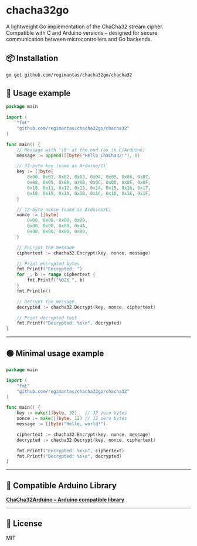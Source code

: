 # chacha32go

A lightweight Go implementation of the ChaCha32 stream cipher.  
Compatible with C and Arduino versions – designed for secure communication between microcontrollers and Go backends.

## 📦 Installation

```bash
go get github.com/regimantas/chacha32go/chacha32
```

## 🔐 Usage example

```go
package main

import (
    "fmt"
    "github.com/regimantas/chacha32go/chacha32"
)

func main() {
    // Message with '\0' at the end (as in C/Arduino)
    message := append([]byte("Hello ChaCha32!"), 0)

    // 32-byte key (same as Arduino/C)
    key := []byte{
        0x00, 0x01, 0x02, 0x03, 0x04, 0x05, 0x06, 0x07,
        0x08, 0x09, 0x0A, 0x0B, 0x0C, 0x0D, 0x0E, 0x0F,
        0x10, 0x11, 0x12, 0x13, 0x14, 0x15, 0x16, 0x17,
        0x18, 0x19, 0x1A, 0x1B, 0x1C, 0x1D, 0x1E, 0x1F,
    }

    // 12-byte nonce (same as Arduino/C)
    nonce := []byte{
        0x00, 0x00, 0x00, 0x09,
        0x00, 0x00, 0x00, 0x4A,
        0x00, 0x00, 0x00, 0x00,
    }

    // Encrypt the message
    ciphertext := chacha32.Encrypt(key, nonce, message)

    // Print encrypted bytes
    fmt.Printf("Encrypted: ")
    for _, b := range ciphertext {
        fmt.Printf("%02X ", b)
    }
    fmt.Println()

    // Decrypt the message
    decrypted := chacha32.Decrypt(key, nonce, ciphertext)

    // Print decrypted text
    fmt.Printf("Decrypted: %s\n", decrypted)
}
```

---

## 🟢 Minimal usage example

```go
package main

import (
    "fmt"
    "github.com/regimantas/chacha32go/chacha32"
)

func main() {
    key := make([]byte, 32)   // 32 zero bytes
    nonce := make([]byte, 12) // 12 zero bytes
    message := []byte("Hello, world!")

    ciphertext := chacha32.Encrypt(key, nonce, message)
    decrypted := chacha32.Decrypt(key, nonce, ciphertext)

    fmt.Printf("Encrypted: %x\n", ciphertext)
    fmt.Printf("Decrypted: %s\n", decrypted)
}
```

---

## 🔗 Compatible Arduino Library

**[ChaCha32Arduino – Arduino compatible library](https://github.com/regimantas/ChaCha32Arduino/)**

---


## 📄 License

MIT
